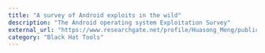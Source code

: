 ```yaml
---
title: "A survey of Android exploits in the wild"
description: "The Android operating system Exploitation Survey"
external_url: "https://www.researchgate.net/profile/Huasong_Meng/publication/323635885_A_survey_of_Android_exploits_in_the_wild/links/5b308982a6fdcc8506cb92a7/A-survey-of-Android-exploits-in-the-wild.pdf?origin=publication_detail"
category: "Black Hat Tools"
---
```

